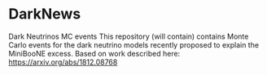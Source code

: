 # DarkNews
Dark Neutrinos MC events This repository (will contain) contains Monte Carlo events for the dark neutrino models recently proposed to explain the MiniBooNE excess.  Based on work described here: https://arxiv.org/abs/1812.08768
